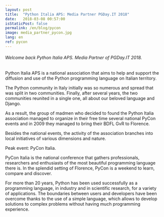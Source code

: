 ```yaml
---
layout: post
title:  "Python Italia APS: Media Partner PGDay.IT 2018"
date:   2018-03-08 00:57:00
isStaticPost: false
permalink: /en/blog/pycon
image: media_partner_pycon.jpg
lang: en
ref: pycon
---
```


<h6>Welcome back Python Italia APS. Media Partner of PGDay.IT 2018.</h6>

Python Italia APS is a national association that aims to help and support the diffusion and use of the Python programming language on Italian territory.

The Python community in Italy initially was so numerous and spread that was split in two communities. Finally, after several years, the two communities reunited in a single one, all about our beloved language and Django.

As a result, the group of madmen who decided to found the Python Italia association managed to organize in their free time several national PyCon events and in 2009 they managed to bring their BDFL GvR to Florence.

Besides the national events, the activity of the association branches into local initiatives of various dimensions and nature.

Peak event: PyCon Italia.

PyCon Italia is the national conference that gathers professionals, researchers and enthusiasts of the most beautiful programming language there is. In the splendid setting of Florence, PyCon is a weekend to learn, compare and discover.

For more than 20 years, Python has been used successfully as a programming language, in industry and in scientific research, for a variety of applications. The boundaries between users and developers have been overcome thanks to the use of a simple language, which allows to develop solutions to complex problems without having much programming experience.
